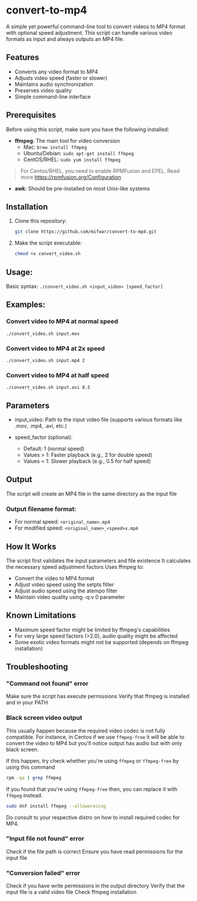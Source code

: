 # convert-to-mp4
A simple yet powerful command-line tool to convert videos to MP4 format with optional speed adjustment. This script can handle various video formats as input and always outputs an MP4 file.

## Features

- Converts any video format to MP4
- Adjusts video speed (faster or slower)
- Maintains audio synchronization
- Preserves video quality
- Simple command-line interface

## Prerequisites

Before using this script, make sure you have the following installed:

- **ffmpeg**: The main tool for video conversion
  - Mac: `brew install ffmpeg`
  - Ubuntu/Debian: `sudo apt-get install ffmpeg`
  - CentOS/RHEL: `sudo yum install ffmpeg`

> For Centos/RHEL, you need to enable RPMFusion and EPEL. Read more https://rpmfusion.org/Configuration

- **awk**: Should be pre-installed on most Unix-like systems

## Installation

1. Clone this repository:
   ```bash
   git clone https://github.com/mifwar/convert-to-mp4.git 
   ```

2. Make the script executable:
   ```bash
   chmod +x convert_video.sh
   ```
## Usage: 
Basic syntax: `./convert_video.sh <input_video> [speed_factor]`

## Examples:
### Convert video to MP4 at normal speed
`./convert_video.sh input.mov`

### Convert video to MP4 at 2x speed
`./convert_video.sh input.mp4 2`

### Convert video to MP4 at half speed
`./convert_video.sh input.avi 0.5`

## Parameters
- input_video: Path to the input video file (supports various formats like .mov, .mp4, .avi, etc.)
- speed_factor (optional):

  - Default: 1 (normal speed)
  - Values > 1: Faster playback (e.g., 2 for double speed)
  - Values < 1: Slower playback (e.g., 0.5 for half speed)



## Output
The script will create an MP4 file in the same directory as the input file

### Output filename format:

- For normal speed: `<original_name>.mp4`
- For modified speed: `<original_name>_<speed>x.mp4`


## How It Works
The script first validates the input parameters and file existence
It calculates the necessary speed adjustment factors
Uses ffmpeg to:

- Convert the video to MP4 format
- Adjust video speed using the setpts filter
- Adjust audio speed using the atempo filter
- Maintain video quality using -q:v 0 parameter


## Known Limitations
- Maximum speed factor might be limited by ffmpeg's capabilities
- For very large speed factors (>2.0), audio quality might be affected
- Some exotic video formats might not be supported (depends on ffmpeg installation)

## Troubleshooting

### "Command not found" error

Make sure the script has execute permissions
Verify that ffmpeg is installed and in your PATH

### Black screen video output

This usually happen because the required video codec is not fully compatible.
For instance, in Centos if we use `ffmpeg-free` it will be able to convert
the video to MP4 but you'll notice output has audio but with only black screen.

If this happen, try check whether you're using `ffmpeg` or `ffmpeg-free` by 
using this command

```sh
rpm -qa | grep ffmpeg
```

If you found that you're using `ffmpeg-free` then, you can replace it with 
`ffmpeg` instead.

```sh
sudo dnf install ffmpeg --allowerasing
```

Do consult to your respective distro on how to install required codec
for MP4.

### "Input file not found" error

Check if the file path is correct
Ensure you have read permissions for the input file



### "Conversion failed" error

Check if you have write permissions in the output directory
Verify that the input file is a valid video file
Check ffmpeg installation
